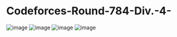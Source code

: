 # Codeforces-Round-784-Div.-4-
![image](https://user-images.githubusercontent.com/55618968/176659178-68768c4f-ddbe-4f03-ba4d-21a5eaa2980f.png)
![image](https://user-images.githubusercontent.com/55618968/176659232-61d01cc3-3b39-4e7f-a0b0-453d5364a799.png)
![image](https://user-images.githubusercontent.com/55618968/176659340-38c3abc6-df01-40cc-8add-c6eb81372025.png)
![image](https://user-images.githubusercontent.com/55618968/176659435-ecf03c4e-b58c-4771-b871-1bf216bca51e.png)

